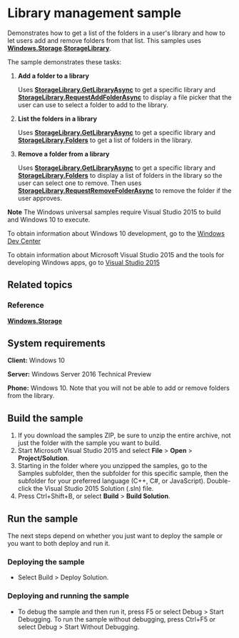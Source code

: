 <!---
  category: FilesFoldersAndLibraries
  samplefwlink: http://go.microsoft.com/fwlink/p/?LinkId=620560
--->

# Library management sample

Demonstrates how to get a list of the folders in a user's library and how to let users add and remove folders from that list. This samples uses [**Windows.Storage**](http://msdn.microsoft.com/library/windows/apps/br227346).[**StorageLibrary**](http://msdn.microsoft.com/library/windows/apps/dn251722).

The sample demonstrates these tasks:

1.  **Add a folder to a library**

    Uses [**StorageLibrary.GetLibraryAsync**](http://msdn.microsoft.com/library/windows/apps/dn251725) to get a specific library and [**StorageLibrary.RequestAddFolderAsync**](http://msdn.microsoft.com/library/windows/apps/dn251726) to display a file picker that the user can use to select a folder to add to the library.

2.  **List the folders in a library**

    Uses [**StorageLibrary.GetLibraryAsync**](http://msdn.microsoft.com/library/windows/apps/dn251725) to get a specific library and [**StorageLibrary.Folders**](http://msdn.microsoft.com/library/windows/apps/dn251724) to get a list of folders in the library.

3.  **Remove a folder from a library**

    Uses [**StorageLibrary.GetLibraryAsync**](http://msdn.microsoft.com/library/windows/apps/dn251725) to get a specific library and [**StorageLibrary.Folders**](http://msdn.microsoft.com/library/windows/apps/dn251724) to display a list of folders in the library so the user can select one to remove. Then uses [**StorageLibrary.RequestRemoveFolderAsync**](http://msdn.microsoft.com/library/windows/apps/dn251727) to remove the folder if the user approves.

**Note** The Windows universal samples require Visual Studio 2015 to build and Windows 10 to execute.
 
To obtain information about Windows 10 development, go to the [Windows Dev Center](http://go.microsoft.com/fwlink/?LinkID=532421)

To obtain information about Microsoft Visual Studio 2015 and the tools for developing Windows apps, go to [Visual Studio 2015](http://go.microsoft.com/fwlink/?LinkID=532422)

## Related topics

### Reference

[**Windows.Storage**](http://msdn.microsoft.com/library/windows/apps/br227346)

## System requirements

**Client:** Windows 10

**Server:** Windows Server 2016 Technical Preview

**Phone:** Windows 10. Note that you will not be able to add or remove folders from the library.

## Build the sample

1. If you download the samples ZIP, be sure to unzip the entire archive, not just the folder with the sample you want to build. 
2. Start Microsoft Visual Studio 2015 and select **File** \> **Open** \> **Project/Solution**.
3. Starting in the folder where you unzipped the samples, go to the Samples subfolder, then the subfolder for this specific sample, then the subfolder for your preferred language (C++, C#, or JavaScript). Double-click the Visual Studio 2015 Solution (.sln) file.
4. Press Ctrl+Shift+B, or select **Build** \> **Build Solution**.

## Run the sample

The next steps depend on whether you just want to deploy the sample or you want to both deploy and run it.

### Deploying the sample

- Select Build > Deploy Solution. 

### Deploying and running the sample

- To debug the sample and then run it, press F5 or select Debug >  Start Debugging. To run the sample without debugging, press Ctrl+F5 or select Debug > Start Without Debugging. 
